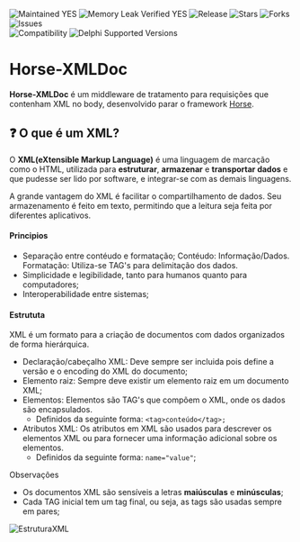 ![Maintained YES](https://img.shields.io/badge/Maintained%3F-yes-green.svg?style=flat-square&color=important)
![Memory Leak Verified YES](https://img.shields.io/badge/Memory%20Leak%20Verified%3F-yes-green.svg?style=flat-square&color=important)
![Release](https://img.shields.io/github/v/release/antoniojmsjr/Horse-XMLDoc?label=Latest%20release&style=flat-square&color=important)
![Stars](https://img.shields.io/github/stars/antoniojmsjr/Horse-XMLDoc.svg?style=flat-square)
![Forks](https://img.shields.io/github/forks/antoniojmsjr/Horse-XMLDoc.svg?style=flat-square)
![Issues](https://img.shields.io/github/issues/antoniojmsjr/Horse-XMLDoc.svg?style=flat-square&color=blue)</br>
![Compatibility](https://img.shields.io/badge/Compatibility-Horse-3db36a?style=flat-square)
![Delphi Supported Versions](https://img.shields.io/badge/Delphi%20Supported%20Versions-XE7%20and%20above-3db36a?style=flat-square)

# Horse-XMLDoc

**Horse-XMLDoc** é um middleware de tratamento para requisições que contenham XML no body, desenvolvido parar o framework [Horse](https://github.com/HashLoad/horse).

## ❓ O que é um XML?

O **XML(eXtensible Markup Language)** é uma linguagem de marcação como o HTML, utilizada para **estruturar**, **armazenar** e **transportar dados** e que pudesse ser lido por software, e integrar-se com as demais linguagens.

A grande vantagem do XML é facilitar o compartilhamento de dados. Seu armazenamento é feito em texto, permitindo que a leitura seja feita por diferentes aplicativos.

#### Principios

* Separação entre contéudo e formatação;
  Contéudo: Informação/Dados.
  Formatação: Utiliza-se TAG's para delimitação dos dados.
* Simplicidade e legibilidade, tanto para humanos quanto para computadores;
* Interoperabilidade entre sistemas;

#### Estrututa

XML é um formato para a criação de documentos com dados organizados de forma hierárquica.

* Declaração/cabeçalho XML: Deve sempre ser incluida pois define a versão e o encoding do XML do documento;
* Elemento raiz: Sempre deve existir um elemento raiz em um documento XML;
* Elementos: Elementos são TAG's que compõem o XML, onde os dados são encapsulados.
  * Definidos da seguinte forma: `<tag>conteúdo</tag>;`
* Atributos XML: Os atributos em XML são usados para descrever os elementos XML ou para fornecer uma informação adicional sobre os elementos.
  * Definidos da seguinte forma: `name="value"`;

Observações

* Os documentos XML são sensíveis a letras **maiúsculas** e **minúsculas**;
* Cada TAG inicial tem um tag final, ou seja, as tags são usadas sempre em pares;

![EstruturaXML](https://github.com/antoniojmsjr/Horse-XMLDoc/assets/20980984/9c92ee8c-9f28-43c5-ae71-069b04a593c0)
